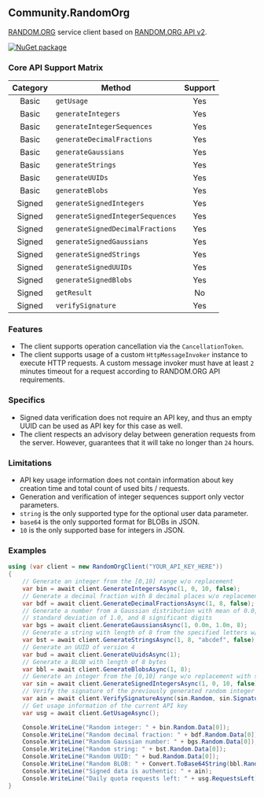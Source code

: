 ## Community.RandomOrg

[RANDOM.ORG](https://www.random.org) service client based on [RANDOM.ORG API v2](https://api.random.org/json-rpc/2).

[![NuGet package](https://img.shields.io/nuget/v/Community.RandomOrg.svg?style=flat-square)](https://www.nuget.org/packages/Community.RandomOrg)

### Core API Support Matrix

Category | Method | Support
:---: | --- | :---:
Basic | `getUsage` | Yes
Basic | `generateIntegers` | Yes
Basic | `generateIntegerSequences` | Yes
Basic | `generateDecimalFractions` | Yes
Basic | `generateGaussians` | Yes
Basic | `generateStrings` | Yes
Basic | `generateUUIDs` | Yes
Basic | `generateBlobs` | Yes
Signed | `generateSignedIntegers` | Yes
Signed | `generateSignedIntegerSequences` | Yes
Signed | `generateSignedDecimalFractions` | Yes
Signed | `generateSignedGaussians` | Yes
Signed | `generateSignedStrings` | Yes
Signed | `generateSignedUUIDs` | Yes
Signed | `generateSignedBlobs` | Yes
Signed | `getResult` | No
Signed | `verifySignature` | Yes

### Features

- The client supports operation cancellation via the `CancellationToken`.
- The client supports usage of a custom `HttpMessageInvoker` instance to execute HTTP requests. A custom message invoker must have at least `2` minutes timeout for a request according to RANDOM.ORG API requirements.

### Specifics

- Signed data verification does not require an API key, and thus an empty UUID can be used as API key for this case as well.
- The client respects an advisory delay between generation requests from the server. However, guarantees that it will take no longer than `24` hours.

### Limitations

- API key usage information does not contain information about key creation time and total count of used bits / requests.
- Generation and verification of integer sequences support only vector parameters.
- `string` is the only supported type for the optional user data parameter.
- `base64` is the only supported format for BLOBs in JSON.
- `10` is the only supported base for integers in JSON.

### Examples

```cs
using (var client = new RandomOrgClient("YOUR_API_KEY_HERE"))
{
    // Generate an integer from the [0,10] range w/o replacement
    var bin = await client.GenerateIntegersAsync(1, 0, 10, false);
    // Generate a decimal fraction with 8 decimal places w/o replacement
    var bdf = await client.GenerateDecimalFractionsAsync(1, 8, false);
    // Generate a number from a Gaussian distribution with mean of 0.0,
    // standard deviation of 1.0, and 8 significant digits
    var bgs = await client.GenerateGaussiansAsync(1, 0.0m, 1.0m, 8);
    // Generate a string with length of 8 from the specified letters w/o replacement
    var bst = await client.GenerateStringsAsync(1, 8, "abcdef", false);
    // Generate an UUID of version 4
    var bud = await client.GenerateUuidsAsync(1);
    // Generate a BLOB with length of 8 bytes
    var bbl = await client.GenerateBlobsAsync(1, 8);
    // Generate an integer from the [0,10] range w/o replacement with signature
    var sin = await client.GenerateSignedIntegersAsync(1, 0, 10, false);
    // Verify the signature of the previously generated random integer
    var ain = await client.VerifySignatureAsync(sin.Random, sin.Signature);
    // Get usage information of the current API key
    var usg = await client.GetUsageAsync();

    Console.WriteLine("Random integer: " + bin.Random.Data[0]);
    Console.WriteLine("Random decimal fraction: " + bdf.Random.Data[0]);
    Console.WriteLine("Random Gaussian number: " + bgs.Random.Data[0]);
    Console.WriteLine("Random string: " + bst.Random.Data[0]);
    Console.WriteLine("Random UUID: " + bud.Random.Data[0]);
    Console.WriteLine("Random BLOB: " + Convert.ToBase64String(bbl.Random.Data[0]));
    Console.WriteLine("Signed data is authentic: " + ain);
    Console.WriteLine("Daily quota requests left: " + usg.RequestsLeft);
}
```